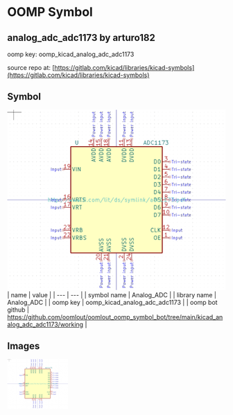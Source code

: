 # OOMP Symbol  
## analog_adc_adc1173  by arturo182  
  
oomp key: oomp_kicad_analog_adc_adc1173  
  
source repo at: [https://gitlab.com/kicad/libraries/kicad-symbols](https://gitlab.com/kicad/libraries/kicad-symbols)  
## Symbol  
  
[![working.png](working_600.png)](working.png)  
| name | value | 
| --- | --- | 
| symbol name | Analog_ADC | 
| library name | Analog_ADC | 
| oomp key | oomp_kicad_analog_adc_adc1173 | 
| oomp bot github | https://github.com/oomlout/oomlout_oomp_symbol_bot/tree/main/kicad_analog_adc_adc1173/working | 
## Images  
  
[![working.png](working_140.png)](working.png)  
